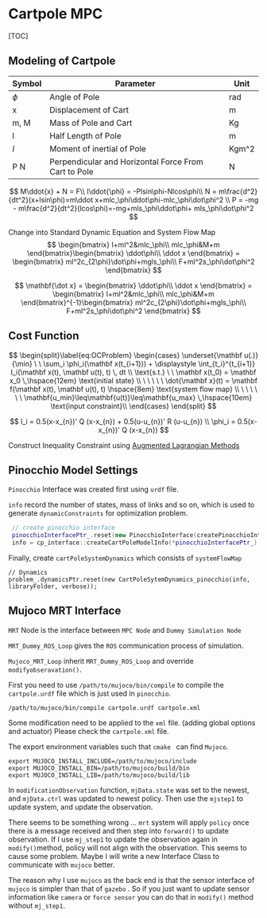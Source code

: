 # Cartpole MPC

[TOC]

## Modeling of Cartpole

| Symbol | Parameter                                            | Unit  |
| :----- | ---------------------------------------------------- | ----- |
| $\phi$ | Angle of Pole                                        | rad   |
| x      | Displacement of Cart                                 | m     |
| m, M   | Mass of Pole and Cart                                | Kg    |
| l      | Half Length of Pole                                  | m     |
| $I$    | Moment of inertial of Pole                           | Kgm^2 |
| P N    | Perpendicular and Horizontal Force From Cart to Pole | N     |


$$
M\ddot{x} + N = F\\
I\ddot{\phi} = -Plsin\phi-Nlcos\phi\\
N = m\frac{d^2}{dt^2}(x+lsin\phi)=m\ddot x+mlc_\phi\ddot\phi-mlc_\phi\dot\phi^2 \\
P = -mg - m\frac{d^2}{dt^2}(lcos\phi)=-mg+mls_\phi\ddot\phi+
mls_\phi\dot\phi^2
$$

Change into Standard Dynamic Equation and System Flow Map
$$
\begin{bmatrix}
I+ml^2&mlc_\phi\\
mlc_\phi&M+m
\end{bmatrix}\begin{bmatrix}
\ddot\phi\\
\ddot x
\end{bmatrix} = \begin{bmatrix}
ml^2c_{2\phi}\dot\phi+mgls_\phi\\
F+ml^2s_\phi\dot\phi^2
\end{bmatrix}
$$


$$
\mathbf{\dot x} = \begin{bmatrix}
\ddot\phi\\
\ddot x
\end{bmatrix} = \begin{bmatrix}
I+ml^2&mlc_\phi\\
mlc_\phi&M+m
\end{bmatrix}^{-1}\begin{bmatrix}
ml^2c_{2\phi}\dot\phi+mgls_\phi\\
F+ml^2s_\phi\dot\phi^2
\end{bmatrix}
$$



## Cost Function

$$
\begin{split}\label{eq:OCProblem}
\begin{cases}
\underset{\mathbf u(.)}{\min} \ \ \sum_i \phi_i(\mathbf x(t_{i+1})) + \displaystyle \int_{t_i}^{t_{i+1}} l_i(\mathbf x(t), \mathbf u(t), t) \, dt \\
    \text{s.t.} \ \ \mathbf x(t_0) = \mathbf x_0 \,\hspace{12em} \text{initial state} \\
    \ \ \ \ \ \dot{\mathbf x}(t) = \mathbf f(\mathbf x(t), \mathbf u(t), t) \hspace{8em} \text{system flow map} \\
    \ \ \ \ \ \ \mathbf{u_min}\leq\mathbf{u(t)}\leq\mathbf{u_max} \,\hspace{10em} \text{input constraint}\\
\end{cases}
\end{split} 
$$

$$
l_i = 0.5(x-x_{n})' Q (x-x_{n}) + 0.5(u-u_{n})' R (u-u_{n}) \\
\phi_i = 0.5(x-x_{n})' Q (x-x_{n})
$$



Construct Inequality Constraint using [Augmented Lagrangian Methods](https://www.him.uni-bonn.de/fileadmin/him/Section6_HIM_v1.pdf)

## Pinocchio Model Settings

`Pinocchio` Interface was created first using `urdf` file.

`info` record the number of states, mass of links and so on, which is used to generate `dynamicConstraints` for optimization problem.

```C++
 // create pinocchio interface
 pinocchioInterfacePtr_.reset(new PinocchioInterface(createPinocchioInterface(urdfFile)));
 info = cp_interface::createCartPoleModelInfo(*pinocchioInterfacePtr_);
```

Finally, create `cartPoleSystemDynamics` which consists of `systemFlowMap`  

```
// Dynamics
problem_.dynamicsPtr.reset(new CartPoleSytemDynamics_pinocchio(info, libraryFolder, verbose));
```



## Mujoco MRT Interface

`MRT` Node is the interface between `MPC Node` and `Dummy Simulation Node`

`MRT_Dummy_ROS_Loop` gives the `ROS` communication process of simulation.

`Mujoco_MRT_Loop` inherit `MRT_Dummy_ROS_Loop` and override `modifyobseravation()`.

First you need to use `/path/to/mujoco/bin/compile` to compile the `cartpole.urdf` file which is just used in `pinocchio`.

```
/path/to/mujoco/bin/compile cartpole.urdf cartpole.xml
```

Some modification need to be applied to the `xml` file. (adding global options and actuator) Please check the `cartpole.xml` file.

The export environment variables such that `cmake ` can find `Mujoco`.

```
export MUJOCO_INSTALL_INCLUDE=/path/to/mujoco/include
export MUJOCO_INSTALL_BIN=/path/to/mujoco/build/bin
export MUJOCO_INSTALL_LIB=/path/to/mujoco/build/lib
```

 In `modificationObservation` function, `mjData.state` was set to the newest, and `mjData.ctrl` was updated to newest policy. Then use the `mjstep1` to update system, and update the observation.

There seems to be something wrong ... `mrt` system will apply `policy` once there is a message received and then step into `forward()` to update observation. If I use `mj_step1` to update the observation again in `modify()`method, policy will not align with the observation. This seems to cause some problem. Maybe I will write a new Interface Class to communicate with `mujoco` better.

The reason why I use `mujoco` as the back end is that the sensor interface of `mujoco` is simpler than that of `gazebo` . So if you just want to update sensor information like `camera` or `force sensor` you can do that in `modify()` method without `mj_step1`.

